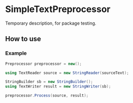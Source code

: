 ﻿# SimpleTextPreprocessor

Temporary description, for package testing.

## How to use

### Example

```csharp
Preprocessor preprocessor = new();

using TextReader source = new StringReader(sourceText);

StringBuilder sb = new StringBuilder();
using TextWriter result = new StringWriter(sb);

preprocessor.Process(source, result);
```
